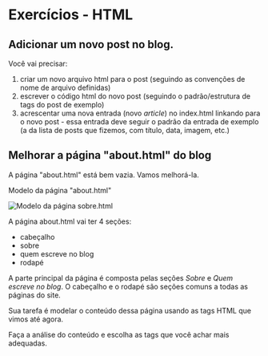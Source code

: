 # Exercícios - HTML

## Adicionar um novo post no blog. 

Você vai precisar:

1. criar um novo arquivo html para o post (seguindo as convenções de nome de arquivo definidas)
1. escrever o código html do novo post (seguindo o padrão/estrutura de tags do post de exemplo)
1. acrescentar uma nova entrada (novo *article*) no index.html linkando para o novo post - essa entrada deve seguir o padrão da entrada de exemplo (a da lista de posts que fizemos, com título, data, imagem, etc.)

## Melhorar a página "about.html" do blog

A página "about.html" está bem vazia. Vamos melhorá-la.

Modelo da página "about.html"

![Modelo da página sobre.html](img/projeto-about-html.png)

A página about.html vai ter 4 seções:

- cabeçalho
- sobre
- quem escreve no blog
- rodapé

A parte principal da página é composta pelas seções *Sobre* e *Quem escreve no blog*. O cabeçalho e o rodapé são seções comuns a todas as páginas do site.

Sua tarefa é modelar o conteúdo dessa página usando as tags HTML que vimos até agora.

Faça a análise do conteúdo e escolha as tags que você achar mais adequadas. 